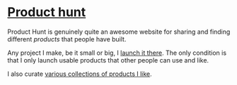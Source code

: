 # [Product hunt](https://www.producthunt.com)
Product Hunt is genuinely quite an awesome website for sharing and finding different _products_ that people have built.

Any project I make, be it small or big, I [launch it there](https://www.producthunt.com/@nikitavoloboev/made). The only condition is that I only launch usable products that other people can use and like.

I also curate [various collections of products I like](https://www.producthunt.com/@nikitavoloboev/collections).
